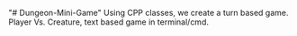 "# Dungeon-Mini-Game" 
Using CPP classes, we create a turn based game. Player Vs. Creature, text based game in terminal/cmd.
